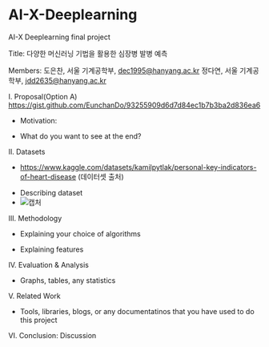 # AI-X-Deeplearning

AI-X Deeplearning final project

Title: 다양한 머신러닝 기법을 활용한 심장병 발병 예측

Members: 도은찬, 서울 기계공학부, dec1995@hanyang.ac.kr
         정다연, 서울 기계공학부, jdd2635@hanyang.ac.kr
         
Ⅰ. Proposal(Option A)
https://gist.github.com/EunchanDo/93255909d6d7d84ec1b7b3ba2d836ea6
  - Motivation: 
  
  - What do you want to see at the end?
  
Ⅱ. Datasets

  - https://www.kaggle.com/datasets/kamilpytlak/personal-key-indicators-of-heart-disease (데이터셋 출처)
  <script src="https://gist.github.com/EunchanDo/93255909d6d7d84ec1b7b3ba2d836ea6.js"></script>
  - Describing dataset
  - ![캡처](https://user-images.githubusercontent.com/116618556/199430090-c79d4e11-4c19-412b-8a2d-16b8d37b1eba.JPG)

  
Ⅲ. Methodology

  - Explaining your choice of algorithms
  
  - Explaining features
  
Ⅳ. Evaluation & Analysis

  - Graphs, tables, any statistics
  
Ⅴ. Related Work

   - Tools, libraries, blogs, or any documentatinos that you have used to do this project
   
Ⅵ. Conclusion: Discussion
